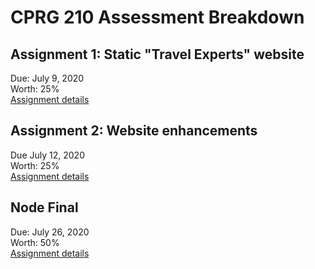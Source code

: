 # CPRG 210 Assessment Breakdown
## Assignment 1: Static "Travel Experts" website
Due: July 9, 2020  
Worth: 25%  
[Assignment details](assignment-1/README.md)

## Assignment 2: Website enhancements
Due July 12, 2020  
Worth: 25%  
[Assignment details](assignment-2/README.md)

## Node Final
Due: July 26, 2020  
Worth: 50%  
[Assignment details](node-final/README.md)
